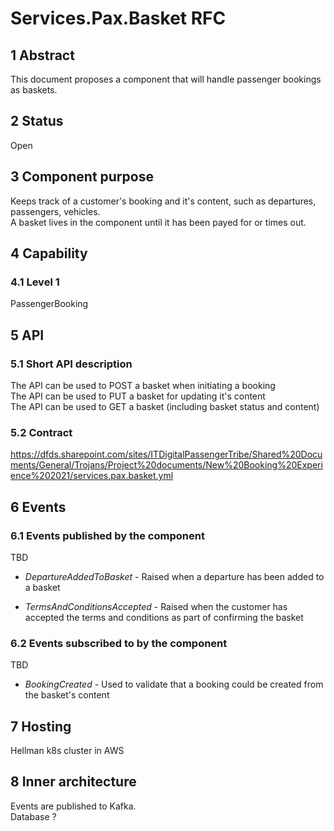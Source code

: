 # Services.Pax.Basket RFC
## 1 Abstract
This document proposes a component that will handle passenger bookings as baskets.

## 2 Status
Open

## 3 Component purpose
Keeps track of a customer's booking and it's content, such as departures, passengers, vehicles.  
A basket lives in the component until it has been payed for or times out.

## 4 Capability
### 4.1 Level 1
PassengerBooking

## 5 API
### 5.1 Short API description
The API can be used to POST a basket when initiating a booking  
The API can be used to PUT a basket for updating it's content  
The API can be used to GET a basket (including basket status and content)  

### 5.2 Contract
https://dfds.sharepoint.com/sites/ITDigitalPassengerTribe/Shared%20Documents/General/Trojans/Project%20documents/New%20Booking%20Experience%202021/services.pax.basket.yml

## 6 Events
### 6.1 Events published by the component
TBD

- *DepartureAddedToBasket* - Raised when a departure has been added to a basket

- *TermsAndConditionsAccepted* - Raised when the customer has accepted the terms and conditions as part of confirming the basket

### 6.2 Events subscribed to by the component
TBD

- *BookingCreated* - Used to validate that a booking could be created from the basket's content

## 7 Hosting
Hellman k8s cluster in AWS

## 8 Inner architecture
Events are published to Kafka.  
Database ?  